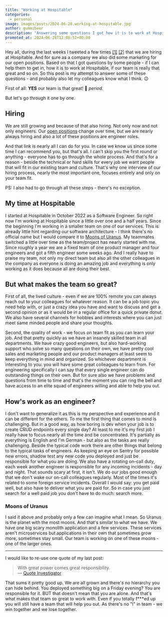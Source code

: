 ```yaml
---
title: "Working at Hospitable"
categories:
  - personal
image: images/posts/2024-06-28.working-at-hospitable.jpg
author: gummibeer
description: "Answering some questions I got how it is to work at Hospitable and about aour hiring process."
promoted_at: 2024-06-28T12:08:52+00:00
---
```


Hey all, during the last weeks I tweeted a few times [[1]](https://x.com/devgummibeer/status/1805551732346306948) [[2]](https://x.com/devgummibeer/status/1804196806462419333) that we are hiring at Hospitable.
And for sure as a company we also did some marketing for our open positions.
Based on that I got questions by some people - if I can help them to get in, how it is to work at Hospitable, if our team is really that great and so on.
So this post is my attempt to answer some of these questions - and probably also let my colleagues know what I think. 😉

First of all: **YES** our team is that great! 🎉 _period._

But let's go through it one by one.

## Hiring

We are still growing and because of that also hiring.
Not only now and not only engineers.
Our [open positions](https://wrkbl.ink/aif33CK) change over time, but we are nearly always hiring and also a lot of these positions are engineer roles.

And that link is nearly all I can do for you.
In case we know us since some time I can recommend you, but that's all.
I can't skip you the first round or anything - everyone has to go through the whole process.
And that's for a reason - beside the technical or hard skills for every job we want people that will fit in our existing team and culture.
That's why one interview of our hiring process, nearly the most important one, focuses entirely and only on your team fit.

PS: I also had to go through all these steps - there's no exception.

## My time at Hospitable

I started at Hospitable in October 2022 as a Software Engineer.
So right now I'm working at Hospitable since a little over one and a half years.
Since the beginning I'm working in a smaller team on one of our services.
This is already little hint regarding our software architecture - I think there's no official name but I would compare it to [Moons of Uranus](https://en.wikipedia.org/wiki/Moons_of_Uranus).
My teammates switched a little over time as the team/project has nearly started with me.
Since roughly a year we are a fixed team of one product manager and four engineers and got a fifth engineer some weeks ago.
And I really have to praise my team, not only my direct team but also all the other colleagues in the company as everyone is doing an amazing job and everything is only working as it does because all are doing their best.

## But what makes the team so great?

First of all, the lived culture - even if we are 100% remote you can always reach out to your colleagues for whatever reason.
It can be a job topic you need help with, or just a crazy idea you have and want to discuss and get a second opinion or as it would be in a regular office for a quick private donut.
We also have several channels for hobbies and interests where you can just meet same minded people and share your thoughts.

Second, the quality of work - we focus on team fit as you can learn your job.
And that pretty quickly as we have an insanely skilled team in all departments.
We have crazy good engineers, but also hard-working support who solve so many questions on their own, we have pretty cool sales and marketing people and our product managers at least seem to keep everything in mind and organized.
So whichever department is interesting to you: you will have some great colleagues to learn from.
For engineering specifically I can say that every single engineer can do outstanding things on their own.
But for sure also we have problems and questions from time to time and that's the moment you can ring the bell and have access to an elite squad of engineers willing and able to help you out.

## How's work as an engineer?

I don't want to generalize it as this is my perspective and experience and it can be different for the others.
To me the first thing that comes to mind is challenging.
But in a good way, as how boring is dev when your job is to create CRUD endpoints every single day?
At least to me it's my first job I really have to focus nearly all the time and be concentrated.
It's partially as everything is English and I'm German - but also as the tasks are really challenging.
Beside the typical code work there are other things that belong to the typical tasks of engineers.
As keeping an eye on Sentry for possible new errors, shadow test any new code you deployed and just be responsible for what you are doing.
We also have a rotating on-call duty, each week another engineer is responsible for any incoming incidents - day and night.
That sounds scary at first, it isn't.
We do our jobs good enough that we don't wake our on-call colleagues regularly.
Most of the times it's related to some foreign service incidents.
Overall I would say: you get paid well, but also have to deliver what you are paid for.
So in case you just search for a well paid job you don't have to do much: search more.

### Moons of Uranus

I said it above and probably only a few can imagine what I mean.
So Uranus is the planet with the most moons.
And that's similar to what we have.
We have one big scary monolith application and a few services.
These services aren't microservices but applications in their own that sometimes grow more, sometimes stay small.
Our team is working on one of these moons - one of the larger ones.

---

I would like to re-use one quote of my last post:

> With great power comes great responsibility.  
> &mdash; [Quote Investigator](https://quoteinvestigator.com/2015/07/23/great-power/)

That sums it pretty good up.
We are all grown and there's no hierarchy you can hide behind.
You deployed something big on a Friday evening?
You are responsible for it.
BUT that doesn't mean that you are alone.
And that's what makes that team so great to work with.
Even if you totally f\*\*\*ed up you will still have a team that will help you out.
As there's no "I" in team - we win together and we lose together.
